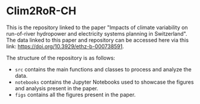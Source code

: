 # Clim2RoR-CH
This is the repository linked to the paper "Impacts of climate variability on run-of-river hydropower and electricity systems planning in Switzerland". The data linked to this paper and repository can be accessed here via this link: https://doi.org/10.3929/ethz-b-000738591.

The structure of the repository is as follows:
- `src` contains the main functions and classes to process and analyze the data.
- `notebooks` contains the Jupyter Notebooks used to showcase the figures and analysis present in the paper.
- `figs` contains all the figures present in the paper.
